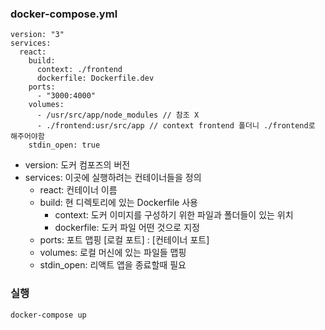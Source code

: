 ### docker-compose.yml
```
version: "3"
services:
  react:
    build:
      context: ./frontend
      dockerfile: Dockerfile.dev
    ports:
      - "3000:4000"
    volumes:
      - /usr/src/app/node_modules // 참조 X
      - ./frontend:usr/src/app // context frontend 폴더니 ./frontend로 해주어야함
    stdin_open: true
```

- version: 도커 컴포즈의 버전
- services: 이곳에 실행하려는 컨테이너들을 정의
    - react: 컨테이너 이름
    - build: 현 디렉토리에 있는 Dockerfile 사용
        - context: 도커 이미지를 구성하기 위한 파일과 폴더들이 있는 위치
        - dockerfile: 도커 파일 어떤 것으로 지정
    - ports: 포트 맵핑 [로컬 포트] : [컨테이너 포트]
    - volumes: 로컬 머신에 있는 파일들 맵핑
    - stdin_open: 리액트 앱을 종료할때 필요   

### 실행
```
docker-compose up
```